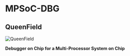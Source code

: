 # MPSoC-DBG
## QueenField

![QueenField](../master/icon.jpg)

**Debugger on Chip for a Multi-Processor System on Chip**
